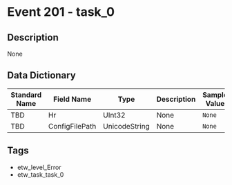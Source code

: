 # Event 201 - task_0

## Description
None

## Data Dictionary
|Standard Name|Field Name|Type|Description|Sample Value|
|---|---|---|---|---|
|TBD|Hr|UInt32|None|`None`|
|TBD|ConfigFilePath|UnicodeString|None|`None`|

## Tags
* etw_level_Error
* etw_task_task_0
